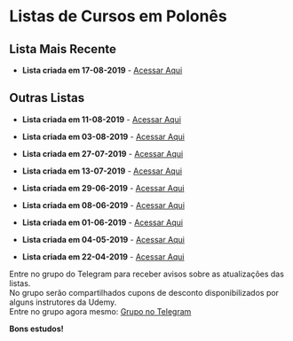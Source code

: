 # Listas de Cursos em Polonês

## Lista Mais Recente

  - **Lista criada em 17-08-2019** - [Acessar Aqui](https://github.com/ProgramacaoPratica/CursosUdemy/blob/master/Cursos%20em%20Polon%C3%AAs/10%20-%20Lista%20-%2017-08-2019.md)

## Outras Listas

  - **Lista criada em 11-08-2019** - [Acessar Aqui](https://github.com/ProgramacaoPratica/CursosUdemy/blob/master/Cursos%20em%20Polon%C3%AAs/09%20-%20Lista%20-%2011-08-2019.md)

  - **Lista criada em 03-08-2019** - [Acessar Aqui](https://github.com/ProgramacaoPratica/CursosUdemy/blob/master/Cursos%20em%20Polon%C3%AAs/08%20-%20Lista%20-%2003-08-2019.md)
  
  - **Lista criada em 27-07-2019** - [Acessar Aqui](https://github.com/ProgramacaoPratica/CursosUdemy/blob/master/Cursos%20em%20Polon%C3%AAs/07%20-%20Lista%20-%2027-07-2019.md)

  - **Lista criada em 13-07-2019** - [Acessar Aqui](https://github.com/ProgramacaoPratica/CursosUdemy/blob/master/Cursos%20em%20Polon%C3%AAs/06%20-%20Lista%20-%2013-07-2019.md)

  - **Lista criada em 29-06-2019** - [Acessar Aqui](https://github.com/ProgramacaoPratica/CursosUdemy/blob/master/Cursos%20em%20Polon%C3%AAs/05%20-%20Lista%20-%2029-06-2019.md)
    
  - **Lista criada em 08-06-2019** - [Acessar Aqui](https://github.com/ProgramacaoPratica/CursosUdemy/blob/master/Cursos%20em%20Polon%C3%AAs/04%20-%20Lista%20-%2008-06-2019.md)

  - **Lista criada em 01-06-2019** - [Acessar Aqui](https://github.com/ProgramacaoPratica/CursosUdemy/blob/master/Cursos%20em%20Polon%C3%AAs/03%20-%20Lista%20-%2001-06-2019.md)
  
  - **Lista criada em 04-05-2019** - [Acessar Aqui](https://github.com/ProgramacaoPratica/CursosUdemy/blob/master/Cursos%20em%20Polon%C3%AAs/02%20-%20Lista%20-%2004-05-2019.md)

  - **Lista criada em 22-04-2019** - [Acessar Aqui](https://github.com/ProgramacaoPratica/CursosUdemy/blob/master/Cursos%20em%20Polon%C3%AAs/01%20-%20Lista%20-%2022-04-2019.md)

Entre no grupo do Telegram para receber avisos sobre as atualizações das listas.  
No grupo serão compartilhados cupons de desconto disponibilizados por alguns instrutores da Udemy.  
Entre no grupo agora mesmo: [Grupo no Telegram](http://bit.ly/2UvKbVX)

**Bons estudos!**

